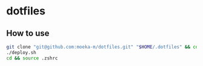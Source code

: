 # dotfiles


## How to use

```bash
git clone "git@github.com:moeka-m/dotfiles.git" "$HOME/.dotfiles" && cd .dotfiles
./deploy.sh
cd && source .zshrc
```
